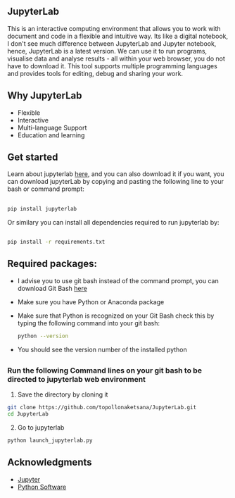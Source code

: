 ## JupyterLab
This is an interactive computing environment that allows you to work with document and code in a flexible and intuitive way. Its like a digital notebook, I don't see much difference between JupyterLab and Jupyter notebook, hence, JupyterLab is a latest version. We can use it to run programs, visualise data and analyse results - all within your web browser, you do not have to download it. This tool supports multiple programming languages and provides tools for editing, debug and sharing your work. 

## Why JupyterLab

- Flexible
- Interactive
- Multi-language Support
- Education and learning

## Get started
Learn about jupyterlab [here](https://jupyterlab.readthedocs.io/en/stable/), and you can also download it if you want, you can download jupyterLab by copying and pasting the following line to your bash or command prompt:
##

```bash
pip install jupyterlab
```
Or similary you can install all dependencies required to run jupyterlab by:

##
```bash
pip install -r requirements.txt
```

##

## Required packages:

- I advise you to use git bash instead of the command prompt, you can download Git Bash [here](https://git-scm.com/downloads/)
- Make sure you have Python or Anaconda package
- Make sure that Python is recognized on your Git Bash check this by typing the following command into your git bash:
  
  ```bash
  python --version
  ```
- You should see the version number of the installed python 
  
##

### Run the following Command lines on your git bash to be directed to jupyterlab web environment

1. Save the directory by cloning it
```bash
git clone https://github.com/topollonaketsana/JupyterLab.git
cd JupyterLab 

```
2. Go to jupyterlab  

```bash
python launch_jupyterlab.py
```

##

## Acknowledgments
- [Jupyter](https://jupyter.org/)
- [Python Software](https://www.python.org/psf/)

